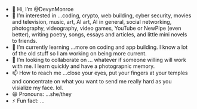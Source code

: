 - 👋 Hi, I’m @DevynMonroe
- 👀 I’m interested in ...coding, crypto, web building, cyber security, movies and television, music, art, AI art, AI in general, social networking, photography, videography, video games, YouTube or NewPipe (even better), writing poetry, songs, essays and articles, and little mini novels to friends. 
- 🌱 I’m currently learning ...more on coding and app building. I know a lot of the old stuff so I am working on being more current. 
- 💞️ I’m looking to collaborate on ... whatever if someone willing will work with me. I learn quickly and have a photograpnic memory. 
- 📫 How to reach me ...close your eyes, put your fingers at your temples and concentrate on what you want to send me really hard as you visialize my face. lol. 
- 😄 Pronouns: ...she/they
- ⚡ Fun fact: ...

<!---
DevynMonroe/DevynMonroe is a ✨ special ✨ repository because its `README.md` (this file) appears on your GitHub profile.
You can click the Preview link to take a look at your changes.
--->
